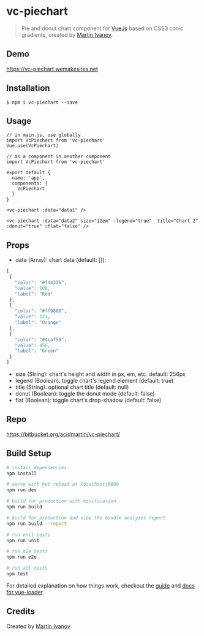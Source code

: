 # vc-piechart

> Pie and donut chart component for [VueJs](https://vuejs.org/) based on CSS3 conic gradients, created by [Martin Ivanov](https://wemakesites.net).

## Demo

https://vc-piechart.wemakesites.net

## Installation

``
$ npm i vc-piechart --save
``

## Usage

```
// in main.js, use globally
import VcPiechart from 'vc-piechart'
Vue.use(VcPiechart)

// as a component in another component
import VcPiechart from 'vc-piechart'

export default {
  name: 'app',
  components: {
    VcPiechart
  }
}
```

```
<vc-piechart :data="data1" />
```

```
<vc-piechart :data="data2" size="12em" :legend="true"  title="Chart 2" :donut="true" :flat="false" />
```

## Props

 - data (Array): chart data (default: []):
 ```javascript
[
  {
    "color": "#f44336",
    "value": 100,
    "label": "Red"
  },
  {
    "color": "#ff9800",
    "value": 123,
    "label": "Orange"
  },
  {
    "color": "#4caf50",
    "value": 456,
    "label": "Green"
  }
]
```
 - size (String): chart's height and width in px, em, etc. default: 256px
 - legend (Boolean): toggle chart's legend element (default: true)
 - title (String): optional chart title (default: null)
 - donut (Boolean): toggle the donut mode (default: false)
 - flat (Boolean): toggle chart's drop-shadow (default: false)

## Repo

https://bitbucket.org/acidmartin/vc-piechart/

## Build Setup

``` bash
# install dependencies
npm install

# serve with hot reload at localhost:8080
npm run dev

# build for production with minification
npm run build

# build for production and view the bundle analyzer report
npm run build --report

# run unit tests
npm run unit

# run e2e tests
npm run e2e

# run all tests
npm test
```

For detailed explanation on how things work, checkout the [guide](http://vuejs-templates.github.io/webpack/) and [docs for vue-loader](http://vuejs.github.io/vue-loader).

## Credits

Created by [Martin Ivanov](https://wemakesites.net).